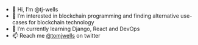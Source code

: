 - 👋  Hi, I’m @tj-wells
- 👀  I’m interested in blockchain programming and finding alternative use-cases for blockchain technology
- 🌱  I’m currently learning Django, React and DevOps
- 📫  Reach me [@tomjwells](https://twitter.com/tomjwells) on twitter

<!---
tj-wells/tj-wells is a ✨ special ✨ repository because its `README.md` (this file) appears on your GitHub profile.
You can click the Preview link to take a look at your changes.
--->
